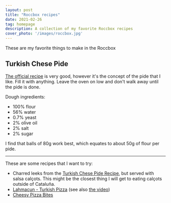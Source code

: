 ```yaml
---
layout: post
title: "Roccbox recipes"
date: 2021-02-26
tag: homepage
description: A collection of my favorite Roccbox recipes
cover_photo: '/images/roccbox.jpg'
---
```


These are my favorite things to make in the Roccbox

Turkish Chese Pide
------------------



[The official recipe](https://au.gozney.com/blogs/recipes/cheese-pide-recipe) is very good, however it's the concept of the pide that I like. Fill it with anything. Leave the oven on low and don't walk away until the pide is done.

Dough ingredients:

- 100% flour
- 56% water
- 0.7% yeast
- 2% olive oil
- 2% salt
- 2% sugar

I find that balls of 80g work best, which equates to about 50g of flour per pide.

-----

These are some recipes that I want to try:

- Charred leeks from the [Turkish Chese Pide Recipe](https://au.gozney.com/blogs/recipes/cheese-pide-recipe), but served with salsa calçots. This might be the closest thing I will get to eating calçots outside of Cataluña.
- [Lahmacun - Turkish Pizza](https://au.gozney.com/blogs/recipes/lahmacun-turkish-pizza-recipe?switcher=true) (see also [the video](https://www.youtube.com/watch?v=XNskskqzqEM))
- [Cheesy Pizza Bites](https://au.gozney.com/blogs/recipes/cheesy-pizza-bites-recipe)
